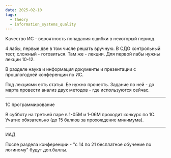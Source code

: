 ```yaml
---
date: 2025-02-10
tags:
  - theory
  - information_systems_quality
---
```

Качество ИС - вероятность попадания ошибки в некоторый период.

4 лабы, первые две в том числе решать вручную.
В СДО контрольный тест, сложный - готовиться.
Там же - лекции. Для первой лабы нужны лекции 10-12.

В разделе наука и информация документы и презентации с прошлогодней конференции по ИС.

Под лекциями есть статья. Ее нужно прочесть. Задание по ней - до марта провести анализ двух методов - где используются сейчас.

---
1С программирование

В субботу на третьей паре в 1-05М и 1-06М проходит конкурс по 1С. Учатие обязательно (до 15 баллов за прохождение минимума).

---
ИАД

После раздела конференции - "с 14 по 21 бесплатное обучение по логиному" будут доп.баллы.